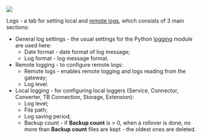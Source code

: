 ![](https://img.thingsboard.io/gateway/dashboard/gateway-dashboard-logs-conf.png)

Logs - a tab for setting local and [remote logs](/docs/iot-gateway/guides/how-to-enable-remote-logging/), which consists of 3 main sections:
- General log settings - the usual settings for the Python [logging](https://docs.python.org/3.8/library/logging.config.html) module are used here:
  - Date format - date format of log message;
  - Log format - log message format.
- Remote logging - to configure remote logs:
  - Remote logs - enables remote logging and logs reading from the gateway;
  - Log level.
- Local logging - for configuring local loggers (Service, Connector, Converter, TB Connection, Storage, Extension):
  - Log level;
  - File path;
  - Log saving period;
  - Backup count - if **Backup count** is > 0, when a rollover is done, no more than **Backup count** files are kept - the oldest ones are deleted.
